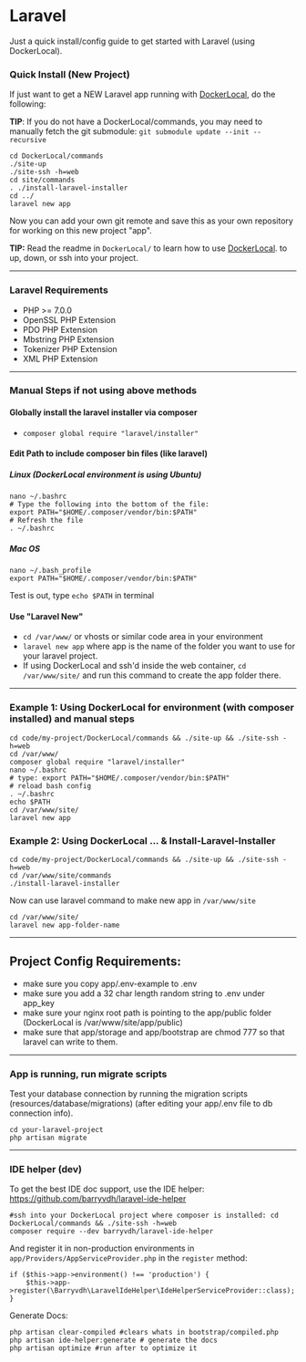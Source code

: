 # Laravel

Just a quick install/config guide to get started with Laravel (using DockerLocal).

### Quick Install (New Project)

If just want to get a NEW Laravel app running with [DockerLocal](https://github.com/amurrell/DockerLocal), do the following:

**TIP**: If you do not have a DockerLocal/commands, you may need to manually fetch the git submodule: `git submodule update --init --recursive`

```
cd DockerLocal/commands
./site-up
./site-ssh -h=web
cd site/commands
. ./install-laravel-installer
cd ../
laravel new app
```

Now you can add your own git remote and save this as your own repository for working on this new project "app".

**TIP:** Read the readme in `DockerLocal/` to learn how to use [DockerLocal](https://github.com/amurrell/DockerLocal). to up, down, or ssh into your project.

---

### Laravel Requirements

- PHP >= 7.0.0
- OpenSSL PHP Extension
- PDO PHP Extension
- Mbstring PHP Extension
- Tokenizer PHP Extension
- XML PHP Extension

---

### Manual Steps if not using above methods

#### Globally install the laravel installer via composer

- `composer global require "laravel/installer"`

#### Edit Path to include composer bin files (like laravel)

##### Linux (DockerLocal environment is using Ubuntu)

```
nano ~/.bashrc
# Type the following into the bottom of the file:
export PATH="$HOME/.composer/vendor/bin:$PATH"
# Refresh the file
. ~/.bashrc
```

##### Mac OS

```
nano ~/.bash_profile
export PATH="$HOME/.composer/vendor/bin:$PATH"
```

Test is out, type `echo $PATH` in terminal

#### Use "Laravel New"

- `cd /var/www/` or vhosts or similar code area in your environment
- `laravel new app` where app is the name of the folder you want to use for your laravel project.
- If using DockerLocal and ssh'd inside the web container, `cd /var/www/site/` and run this command to create the app folder there.

---

### Example 1: Using DockerLocal for environment (with composer installed) and manual steps

```
cd code/my-project/DockerLocal/commands && ./site-up && ./site-ssh -h=web
cd /var/www/
composer global require "laravel/installer"
nano ~/.bashrc
# type: export PATH="$HOME/.composer/vendor/bin:$PATH"
# reload bash config
. ~/.bashrc
echo $PATH
cd /var/www/site/
laravel new app
```

### Example 2: Using DockerLocal ... & Install-Laravel-Installer

```
cd code/my-project/DockerLocal/commands && ./site-up && ./site-ssh -h=web
cd /var/www/site/commands
./install-laravel-installer
```

Now can use laravel command to make new app in `/var/www/site`

``` 
cd /var/www/site/
laravel new app-folder-name
```

---


## Project Config Requirements:

- make sure you copy app/.env-example to .env
- make sure you add a 32 char length random string to .env under app_key
- make sure your nginx root path is pointing to the app/public folder (DockerLocal is /var/www/site/app/public)
- make sure that app/storage and app/bootstrap are chmod 777 so that laravel can write to them.

---

### App is running, run migrate scripts

Test your database connection by running the migration scripts (resources/database/migrations) (after editing your app/.env file to db connection info).

```
cd your-laravel-project
php artisan migrate
```
---

### IDE helper (dev)

To get the best IDE doc support, use the IDE helper: https://github.com/barryvdh/laravel-ide-helper

```
#ssh into your DockerLocal project where composer is installed: cd DockerLocal/commands && ./site-ssh -h=web
composer require --dev barryvdh/laravel-ide-helper
```

And register it in non-production environments in `app/Providers/AppServiceProvider.php` in the `register` method:

```
if ($this->app->environment() !== 'production') {
    $this->app->register(\Barryvdh\LaravelIdeHelper\IdeHelperServiceProvider::class);
}
```

Generate Docs:

```
php artisan clear-compiled #clears whats in bootstrap/compiled.php
php artisan ide-helper:generate # generate the docs
php artisan optimize #run after to optimize it
```
